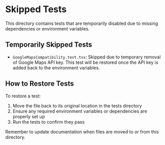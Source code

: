 # Skipped Tests

This directory contains tests that are temporarily disabled due to missing dependencies or environment variables.

## Temporarily Skipped Tests

- `GoogleMapsCompatibility.test.tsx`: Skipped due to temporary removal of Google Maps API key. 
  This test will be restored once the API key is added back to the environment variables.

## How to Restore Tests

To restore a test:

1. Move the file back to its original location in the tests directory
2. Ensure any required environment variables or dependencies are properly set up
3. Run the tests to confirm they pass

Remember to update documentation when files are moved to or from this directory. 
